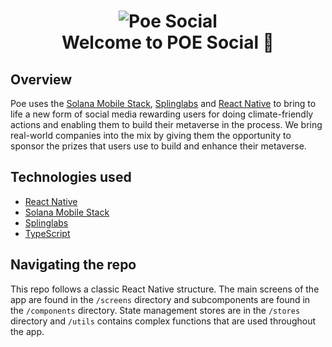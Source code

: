 # <center>![Poe Social](./assets/logo.jpeg)<br>Welcome to POE Social 🐾</center>

## Overview

Poe uses the [Solana Mobile Stack](https://github.com/solana-mobile/solana-mobile-stack-sdk), [Splinglabs](https://github.com/spling-labs/social-protocol) and [React Native](https://github.com/facebook/react-native) to bring to life a new form of social media rewarding users for doing climate-friendly actions and enabling them to build their metaverse in the process. We bring real-world companies into the mix by giving them the opportunity to sponsor the prizes that users use to build and enhance their metaverse.

## Technologies used

- [React Native](https://github.com/facebook/react-native)
- [Solana Mobile Stack](https://github.com/solana-mobile/solana-mobile-stack-sdk)
- [Splinglabs](https://github.com/spling-labs/social-protocol)
- [TypeScript](https://www.typescriptlang.org/)

## Navigating the repo

This repo follows a classic React Native structure. The main screens of the app are found in the `/screens` directory and subcomponents are found in the `/components` directory. State management stores are in the `/stores` directory and `/utils` contains complex functions that are used throughout the app.
